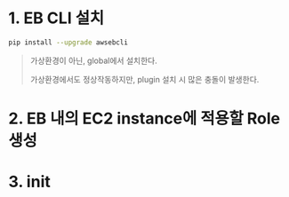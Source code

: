 # 1. EB CLI 설치

```bash
pip install --upgrade awsebcli
```

> 가상환경이 아닌, global에서 설치한다.
>
> 가상환경에서도 정상작동하지만, plugin 설치 시 많은 충돌이 발생한다.



# 2. EB 내의 EC2 instance에 적용할 Role 생성



# 3. init

